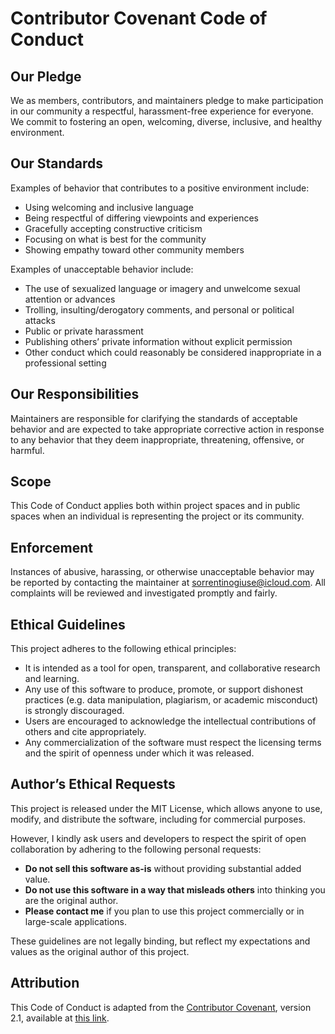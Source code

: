 # Contributor Covenant Code of Conduct

## Our Pledge

We as members, contributors, and maintainers pledge to make participation in our community a respectful, harassment-free experience for everyone. We commit to fostering an open, welcoming, diverse, inclusive, and healthy environment.

## Our Standards

Examples of behavior that contributes to a positive environment include:

- Using welcoming and inclusive language  
- Being respectful of differing viewpoints and experiences  
- Gracefully accepting constructive criticism  
- Focusing on what is best for the community  
- Showing empathy toward other community members  

Examples of unacceptable behavior include:

- The use of sexualized language or imagery and unwelcome sexual attention or advances  
- Trolling, insulting/derogatory comments, and personal or political attacks  
- Public or private harassment  
- Publishing others’ private information without explicit permission  
- Other conduct which could reasonably be considered inappropriate in a professional setting  

## Our Responsibilities

Maintainers are responsible for clarifying the standards of acceptable behavior and are expected to take appropriate corrective action in response to any behavior that they deem inappropriate, threatening, offensive, or harmful.

## Scope

This Code of Conduct applies both within project spaces and in public spaces when an individual is representing the project or its community.

## Enforcement

Instances of abusive, harassing, or otherwise unacceptable behavior may be reported by contacting the maintainer at [sorrentinogiuse@icloud.com](sorrentinogiuse@icloud.com). All complaints will be reviewed and investigated promptly and fairly.

## Ethical Guidelines

This project adheres to the following ethical principles:

- It is intended as a tool for open, transparent, and collaborative research and learning.  
- Any use of this software to produce, promote, or support dishonest practices (e.g. data manipulation, plagiarism, or academic misconduct) is strongly discouraged.  
- Users are encouraged to acknowledge the intellectual contributions of others and cite appropriately.  
- Any commercialization of the software must respect the licensing terms and the spirit of openness under which it was released.

## Author’s Ethical Requests

This project is released under the MIT License, which allows anyone to use, modify, and distribute the software, including for commercial purposes.

However, I kindly ask users and developers to respect the spirit of open collaboration by adhering to the following personal requests:

- **Do not sell this software as-is** without providing substantial added value.
- **Do not use this software in a way that misleads others** into thinking you are the original author.
- **Please contact me** if you plan to use this project commercially or in large-scale applications.

These guidelines are not legally binding, but reflect my expectations and values as the original author of this project.

## Attribution

This Code of Conduct is adapted from the [Contributor Covenant][homepage], version 2.1, available at [this link](https://www.contributor-covenant.org/version/2/1/code_of_conduct.html).

[homepage]: https://www.contributor-covenant.org